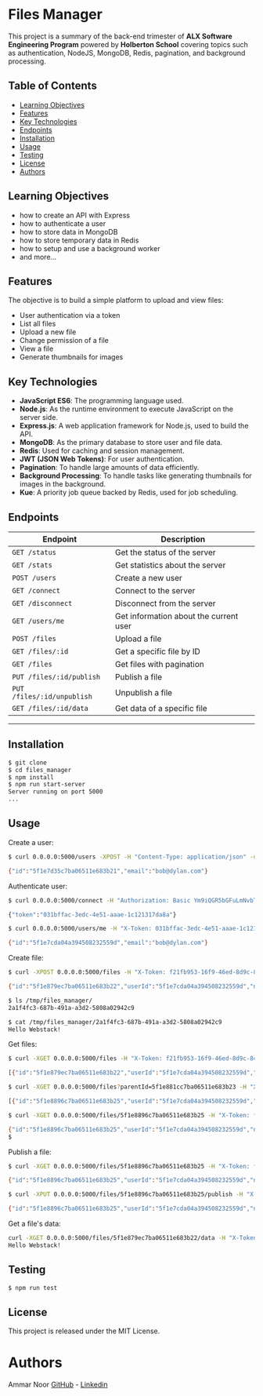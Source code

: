 # Files Manager
This project is a summary of the back-end trimester of **ALX Software Engineering Program** powered by **Holberton School** covering topics such as authentication, NodeJS, MongoDB, Redis, pagination, and background processing.

## Table of Contents
- [Learning Objectives](#learning-objectives)
- [Features](#features)
- [Key Technologies](#key-technologies)
- [Endpoints](#endpoints)
- [Installation](#installation)
- [Usage](#usage)
- [Testing](#testing)
- [License](#license)
- [Authors](#authors)

## Learning Objectives
- how to create an API with Express
- how to authenticate a user
- how to store data in MongoDB
- how to store temporary data in Redis
- how to setup and use a background worker
- and more...


## Features
The objective is to build a simple platform to upload and view files:

- User authentication via a token
- List all files
- Upload a new file
- Change permission of a file
- View a file
- Generate thumbnails for images

## Key Technologies
- **JavaScript ES6**: The programming language used.
- **Node.js**: As the runtime environment to execute JavaScript on the server side.
- **Express.js**: A web application framework for Node.js, used to build the API.
- **MongoDB**: As the primary database to store user and file data.
- **Redis**: Used for caching and session management.
- **JWT (JSON Web Tokens)**: For user authentication.
- **Pagination**: To handle large amounts of data efficiently.
- **Background Processing**: To handle tasks like generating thumbnails for images in the background.
- **Kue**: A priority job queue backed by Redis, used for job scheduling.

## Endpoints

| Endpoint                | Description                           |
|-------------------------|---------------------------------------|
| `GET /status`           | Get the status of the server           |
| `GET /stats`            | Get statistics about the server        |
| `POST /users`           | Create a new user                      |
| `GET /connect`          | Connect to the server                  |
| `GET /disconnect`       | Disconnect from the server             |
| `GET /users/me`         | Get information about the current user |
| `POST /files`           | Upload a file                          |
| `GET /files/:id`        | Get a specific file by ID              |
| `GET /files`            | Get files with pagination              |
| `PUT /files/:id/publish`   | Publish a file                        |
| `PUT /files/:id/unpublish` | Unpublish a file                      |
| `GET /files/:id/data`      | Get data of a specific file           |
----------------------------------------------------------------------


## Installation
```bash
$ git clone
$ cd files_manager
$ npm install
$ npm run start-server
Server running on port 5000
...
```

## Usage
Create a user:
```bash
$ curl 0.0.0.0:5000/users -XPOST -H "Content-Type: application/json" -d '{ "email": "bob@dylan.com", "password": "toto1234!" }' ; echo ""

{"id":"5f1e7d35c7ba06511e683b21","email":"bob@dylan.com"}
```

Authenticate user:
```bash
$ curl 0.0.0.0:5000/connect -H "Authorization: Basic Ym9iQGR5bGFuLmNvbTp0b3RvMTIzNCE=" ; echo ""

{"token":"031bffac-3edc-4e51-aaae-1c121317da8a"}

$ curl 0.0.0.0:5000/users/me -H "X-Token: 031bffac-3edc-4e51-aaae-1c121317da8a" ; echo ""

{"id":"5f1e7cda04a394508232559d","email":"bob@dylan.com"}
```

Create file:
```bash
$ curl -XPOST 0.0.0.0:5000/files -H "X-Token: f21fb953-16f9-46ed-8d9c-84c6450ec80f" -H "Content-Type: application/json" -d '{ "name": "myText.txt", "type": "file", "data": "SGVsbG8gV2Vic3RhY2shCg==" }' ; echo ""

{"id":"5f1e879ec7ba06511e683b22","userId":"5f1e7cda04a394508232559d","name":"myText.txt","type":"file","isPublic":false,"parentId":0}

$ ls /tmp/files_manager/
2a1f4fc3-687b-491a-a3d2-5808a02942c9

$ cat /tmp/files_manager/2a1f4fc3-687b-491a-a3d2-5808a02942c9
Hello Webstack!
```

Get files:
```bash
$ curl -XGET 0.0.0.0:5000/files -H "X-Token: f21fb953-16f9-46ed-8d9c-84c6450ec80f" ; echo ""

[{"id":"5f1e879ec7ba06511e683b22","userId":"5f1e7cda04a394508232559d","name":"myText.txt","type":"file","isPublic":false,"parentId":0},{"id":"5f1e881cc7ba06511e683b23","userId":"5f1e7cda04a394508232559d","name":"images","type":"folder","isPublic":false,"parentId":0},{"id":"5f1e8896c7ba06511e683b25","userId":"5f1e7cda04a394508232559d","name":"image.png","type":"image","isPublic":true,"parentId":"5f1e881cc7ba06511e683b23"}]

$ curl -XGET 0.0.0.0:5000/files?parentId=5f1e881cc7ba06511e683b23 -H "X-Token: f21fb953-16f9-46ed-8d9c-84c6450ec80f" ; echo ""

[{"id":"5f1e8896c7ba06511e683b25","userId":"5f1e7cda04a394508232559d","name":"image.png","type":"image","isPublic":true,"parentId":"5f1e881cc7ba06511e683b23"}]

$ curl -XGET 0.0.0.0:5000/files/5f1e8896c7ba06511e683b25 -H "X-Token: f21fb953-16f9-46ed-8d9c-84c6450ec80f" ; echo ""

{"id":"5f1e8896c7ba06511e683b25","userId":"5f1e7cda04a394508232559d","name":"image.png","type":"image","isPublic":true,"parentId":"5f1e881cc7ba06511e683b23"}
$
```

Publish a file:
```bash
$ curl -XGET 0.0.0.0:5000/files/5f1e8896c7ba06511e683b25 -H "X-Token: f21fb953-16f9-46ed-8d9c-84c6450ec80f" ; echo ""

{"id":"5f1e8896c7ba06511e683b25","userId":"5f1e7cda04a394508232559d","name":"image.png","type":"image","isPublic":false,"parentId":"5f1e881cc7ba06511e683b23"}

$ curl -XPUT 0.0.0.0:5000/files/5f1e8896c7ba06511e683b25/publish -H "X-Token: f21fb953-16f9-46ed-8d9c-84c6450ec80f" ; echo ""

{"id":"5f1e8896c7ba06511e683b25","userId":"5f1e7cda04a394508232559d","name":"image.png","type":"image","isPublic":true,"parentId":"5f1e881cc7ba06511e683b23"}
```

Get a file's data:
```bash
curl -XGET 0.0.0.0:5000/files/5f1e879ec7ba06511e683b22/data -H "X-Token: f21fb953-16f9-46ed-8d9c-84c6450ec80f" ; echo ""
Hello Webstack!
```

## Testing
```bash
$ npm run test
```

## License
This project is released under the MIT License.

# Authors
Ammar Noor [GitHub](https://github.com/Ammar-Khaled) - [Linkedin](https://www.linkedin.com/in/ammar-noor)
